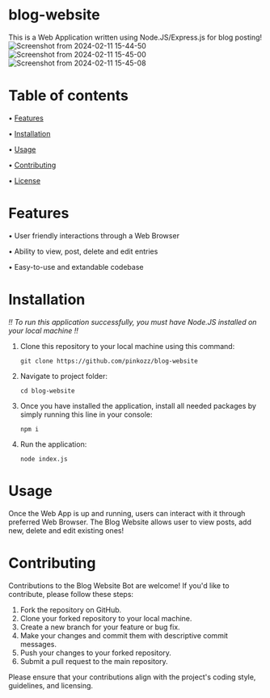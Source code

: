 # blog-website
This is a Web Application written using Node.JS/Express.js for blog posting!
![Screenshot from 2024-02-11 15-44-50](https://github.com/pinkozz/blog-website/assets/136079534/0f0877a5-4434-48df-97b5-47a6418ae372)
![Screenshot from 2024-02-11 15-45-00](https://github.com/pinkozz/blog-website/assets/136079534/e8a22923-2fb8-4430-b6b6-6e0cfee6c47e)
![Screenshot from 2024-02-11 15-45-08](https://github.com/pinkozz/blog-website/assets/136079534/bb553e0e-9c87-4c75-a14d-9a9ec30274c4)

# Table of contents
• [Features](https://github.com/pinkozz/blog-website#features)

• [Installation](https://github.com/pinkozz/blog-website#installation)

• [Usage](https://github.com/pinkozz/blog-website#usage)


• [Contributing](https://github.com/pinkozz/blog-website#contributing)

• [License](https://github.com/pinkozz/blog-website#license)

# Features
• User friendly interactions through a Web Browser

• Ability to view, post, delete and edit entries

• Easy-to-use and extandable codebase

# Installation
*!! To run this application successfully, you must have Node.JS installed on your local machine !!*

1. Clone this repository to your local machine using this command:
   
   ```shell
   git clone https://github.com/pinkozz/blog-website
   ```
2. Navigate to project folder:
   
   ```shell
   cd blog-website
   ```
3. Once you have installed the application, install all needed packages by simply running this line in your console:
   
   ```shell
   npm i
   ```

4. Run the application:

   ```shell
   node index.js
   ```

# Usage
Once the Web App is up and running, users can interact with it through preferred Web Browser. The Blog Website allows user to view posts, add new, delete and edit existing ones! 

# Contributing
Contributions to the Blog Website Bot are welcome! If you'd like to contribute, please follow these steps:

1. Fork the repository on GitHub.
2. Clone your forked repository to your local machine.
3. Create a new branch for your feature or bug fix.
4. Make your changes and commit them with descriptive commit messages.
5. Push your changes to your forked repository.
6. Submit a pull request to the main repository.

Please ensure that your contributions align with the project's coding style, guidelines, and licensing.
